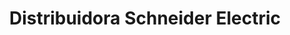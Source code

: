 ---
title: "Distribuidora Schneider Electric"
url: /quito/distribuidora-schneider-electric/
shop: general
---